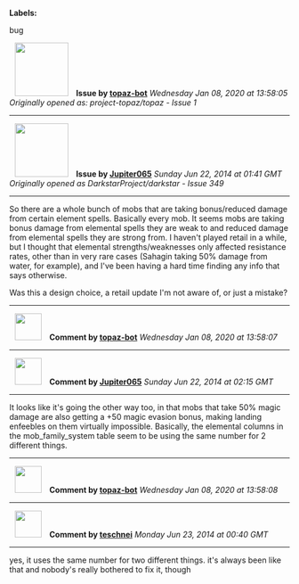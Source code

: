 **Labels:**

bug



<a href="https://github.com/topaz-bot"><img src="https://avatars3.githubusercontent.com/u/59651103?v=4" width="96" height="96" hspace="10"></img></a> **Issue by [topaz-bot](https://github.com/topaz-bot)**
_Wednesday Jan 08, 2020 at 13:58:05_
_Originally opened as: project-topaz/topaz - Issue 1_

----

<a href="https://github.com/Jupiter065"><img src="https://avatars3.githubusercontent.com/u/7451641?v=4"  width="96" height="96" hspace="10"></img></a> **Issue by [Jupiter065](https://github.com/Jupiter065)**
_Sunday Jun 22, 2014 at 01:41 GMT_
_Originally opened as DarkstarProject/darkstar - Issue 349_

----

So there are a whole bunch of mobs that are taking bonus/reduced damage from certain element spells. Basically every mob.  It seems mobs are taking bonus damage from elemental spells they are weak to and reduced damage from elemental spells they are strong from. I haven't played retail in a while, but I thought that elemental strengths/weaknesses only affected resistance rates, other than in very rare cases (Sahagin taking 50% damage from water, for example), and I've been having a hard time finding any info that says otherwise.

Was this a design choice, a retail update I'm not aware of, or just a mistake?




----
<a href="https://github.com/topaz-bot"><img src="https://avatars3.githubusercontent.com/u/59651103?v=4" width="48" height="48" hspace="10"></img></a> **Comment by [topaz-bot](https://github.com/topaz-bot)**
_Wednesday Jan 08, 2020 at 13:58:07_

----

<a href="https://github.com/Jupiter065"><img src="https://avatars3.githubusercontent.com/u/7451641?v=4"  width="48" height="48" hspace="10"></img></a> **Comment by [Jupiter065](https://github.com/Jupiter065)**
_Sunday Jun 22, 2014 at 02:15 GMT_

----

It looks like it's going the other way too, in that mobs that take 50% magic damage are also getting a +50 magic evasion bonus, making landing enfeebles on them virtually impossible. Basically, the elemental columns in the mob_family_system table seem to be using the same number for 2 different things.




----
<a href="https://github.com/topaz-bot"><img src="https://avatars3.githubusercontent.com/u/59651103?v=4" width="48" height="48" hspace="10"></img></a> **Comment by [topaz-bot](https://github.com/topaz-bot)**
_Wednesday Jan 08, 2020 at 13:58:08_

----

<a href="https://github.com/teschnei"><img src="https://avatars3.githubusercontent.com/u/1149183?v=4"  width="48" height="48" hspace="10"></img></a> **Comment by [teschnei](https://github.com/teschnei)**
_Monday Jun 23, 2014 at 00:40 GMT_

----

yes, it uses the same number for two different things.  it's always been like that and nobody's really bothered to fix it, though


